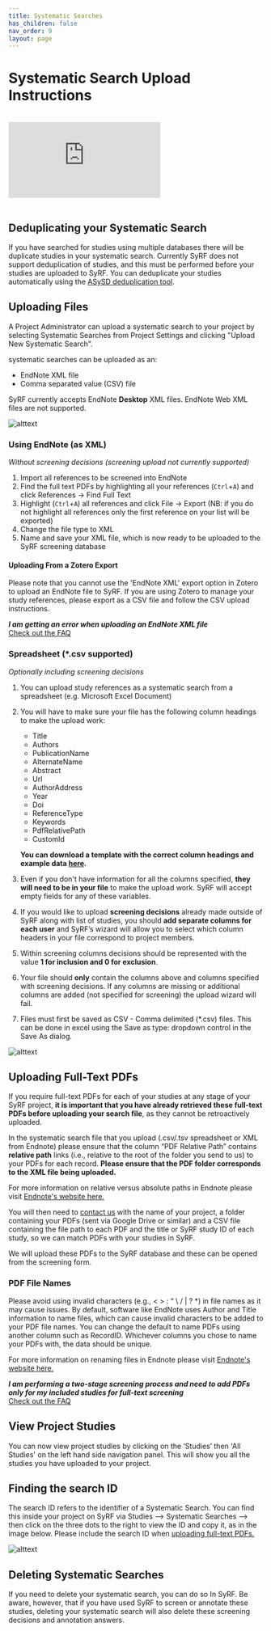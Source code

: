 ```yaml
---
title: Systematic Searches
has_children: false
nav_order: 9
layout: page
---
```


# Systematic Search Upload Instructions

<br/>

<!---Link to youtube help video:--->
<div class="youtube-wrapper">
    <iframe src="https://www.youtube.com/embed/e6blmlaPrNA?list=PLT9yacSnQZW85roKzVqoC11OiXm9pob-4" 
            title="" 
            frameborder="0" 
            allow="accelerometer; autoplay; clipboard-write; encrypted-media; gyroscope; picture-in-picture; web-share" 
            allowfullscreen>
    </iframe>
</div>

<br/>

## Deduplicating your Systematic Search
If you have searched for studies using multiple databases there will be duplicate studies in your systematic search. Currently SyRF does not support deduplication of studies, and this must be performed before your studies are uploaded to SyRF. You can deduplicate your studies automatically using the [ASySD deduplication tool](https://camarades.shinyapps.io/RDedup/).

## Uploading Files	
A Project Administrator can upload a systematic search to your project by selecting Systematic Searches from Project Settings and clicking "Upload New Systematic Search".
	
systematic searches can be uploaded as an:

* EndNote XML file
* Comma separated value (CSV) file

SyRF currently accepts EndNote **Desktop** XML files. EndNote Web XML files are not supported.

![alttext](figs/Fig_Upload_search.png)

### Using EndNote (as XML)
*Without screening decisions (screening upload not currently supported)*

1. Import all references to be screened into EndNote 
2. Find the full text PDFs by highlighting all your references (`Ctrl`+`A`) and click References -> Find Full Text
3. Highlight (`Ctrl`+`A`) all references and click File -> Export (NB: if you do not highlight all references only the first reference on your list will be exported) 
4. Change the file type to XML 
5. Name and save your XML file, which is now ready to be uploaded to the SyRF screening database

#### Uploading From a Zotero Export
Please note that you cannot use the 'EndNote XML' export option in Zotero to upload an EndNote file to SyRF. If you are using Zotero to manage your study references, please export as a CSV file and follow the CSV upload instructions.

**_I am getting an error when uploading an EndNote XML file_**<br/>
[Check out the FAQ](https://syrf.org.uk/faq)

### Spreadsheet (\*.csv supported)
*Optionally including screening decisions*

1. You can upload study references as a systematic search from a spreadsheet (e.g. Microsoft Excel Document)  
2. You will have to make sure your file has the following column headings to make the upload work: 
    * Title
    * Authors
    * PublicationName
    * AlternateName
    * Abstract
    * Url
    * AuthorAddress
    * Year
    * Doi
    * ReferenceType
    * Keywords
    * PdfRelativePath
    * CustomId

    **You can download a template with the correct column headings and example data [here](https://syrf.org.uk/assets/pdfs/Example_systematic_search_upload.csv).**

3. Even if you don't have information for all the columns specified, **they will need to be in your file** to make the upload work. SyRF will accept empty fields for any of these variables.
4. If you would like to upload **screening decisions** already made outside of SyRF along with list of studies, you should **add separate columns for each user** and SyRF’s wizard will allow you to select which column headers in your file correspond to project members.
5. Within screening columns decisions should be represented with the value **1 for inclusion and 0 for exclusion**.
6. Your file should **only** contain the columns above and columns specified with screening decisions. If any columns are missing or additional columns are added (not specified for screening) the upload wizard will fail. 
7. Files must first be saved as CSV - Comma delimited (\*.csv) files. This can be done in excel using the Save as type: dropdown control in the Save As dialog. 

![alttext](figs/save_csv.png)

## Uploading Full-Text PDFs
If you require full-text PDFs for each of your studies at any stage of your SyRF project, __it is important that you have already retrieved these full-text PDFs before uploading your search file__, as they cannot be retroactively uploaded. 


In the systematic search file that you upload (.csv/.tsv spreadsheet or XML from Endnote) please ensure that the column “PDF Relative Path” contains **relative path** links (i.e., relative to the root of the folder you send to us) to your PDFs for each record. **Please ensure that the PDF folder corresponds to the XML file being uploaded.**

For more information on relative versus absolute paths in Endnote please visit [Endnote's website here.](https://support.clarivate.com/Endnote/s/article/EndNote-Attaching-PDF-files-in-EndNote-desktop-library?language=en_US)

You will then need to [contact us](mailto:helpdesk@syrf.org.uk) with the name of your project, a folder containing your PDFs (sent via Google Drive or similar) and a CSV file containing the file path to each PDF and the title or SyRF study ID of each study, so we can match PDFs with your studies in SyRF. 

We will upload these PDFs to the SyRF database and these can be opened from the screening form.

### PDF File Names
Please avoid using invalid characters (e.g., < > : “ \ / | ? *) in file names as it may cause issues. By default, software like EndNote uses Author and Title information to name files, which can cause invalid characters to be added to your PDF file names. You can change the default to name PDFs using another column such as RecordID. Whichever columns you chose to name your PDFs with, the data should be unique. 
 
For more information on renaming files in Endnote please visit [Endnote's website here.](https://support.clarivate.com/Endnote/s/article/Rename-PDFs-in-EndNote?language=en_US)

**_I am performing a two-stage screening process and need to add PDFs only for my included studies for full-text screening_**<br/>
[Check out the FAQ](https://syrf.org.uk/faq)

## View Project Studies
You can now view project studies by clicking on the ‘Studies’ then 'All Studies' on the left hand side navigation panel. This will show you all the studies you have uploaded to your project.

## Finding the search ID
The search ID refers to the identifier of a Systematic Search. You can find this inside your project on SyRF via Studies --> Systematic Searches --> then click on the three dots to the right to view the ID and copy it, as in the image below. Please include the search ID when [uploading full-text PDFs.](https://help.syrf.org.uk/systematic-search.html#uploading-full-text-pdfs) 

![alttext](figs/Fig_search_ID.png)

## Deleting Systematic Searches
If you need to delete your systematic search, you can do so In SyRF. Be aware, however, that if you have used SyRF to screen or annotate these studies, deleting your systematic search will also delete these screening decisions and annotation answers.

